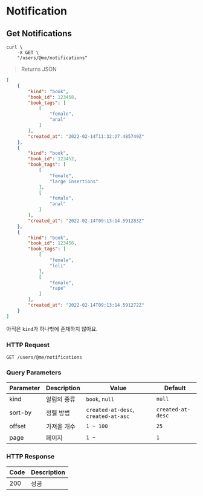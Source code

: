# Notification

## Get Notifications

```shell
curl \
    -X GET \
    "/users/@me/notifications"
```

> Returns JSON

```json
[
    {
        "kind": "book",
        "book_id": 123458,
        "book_tags": [
            [
                "female",
                "anal"
            ]
        ],
        "created_at": "2022-02-14T11:32:27.485749Z"
    },
    {
        "kind": "book",
        "book_id": 123452,
        "book_tags": [
            [
                "female",
                "large insertions"
            ],
            [
                "female",
                "anal"
            ]
        ],
        "created_at": "2022-02-14T09:13:14.591283Z"
    },
    {
        "kind": "book",
        "book_id": 123456,
        "book_tags": [
            [
                "female",
                "loli"
            ],
            [
                "female",
                "rape"
            ]
        ],
        "created_at": "2022-02-14T09:13:14.591272Z"
    }
]
```

아직은 `kind`가 하나밖에 존재하지 않아요.

### HTTP Request

`GET /users/@me/notifications`

### Query Parameters

Parameter | Description | Value | Default |
--------- | ----------- | ----- | ------- |
kind | 알림의 종류 | `book`, `null` | `null` |
sort-by | 정렬 방법 | `created-at-desc`, `created-at-asc` | `created-at-desc` |
offset | 가져올 개수 | `1 ~ 100` | `25` |
page | 페이지 | `1 ~` | `1` |

### HTTP Response

Code | Description |
---- | ----------- |
200  | 성공 |
